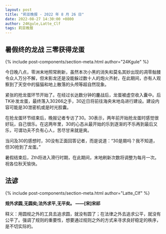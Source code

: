 ```yaml
---
layout: post
title: "莉亚晚报 - 2022 年 8 月 26 日"
date: 2022-08-27 14:30:00 +0800
author: 24Kgule,Latte_Clf
tags: 莉亚晚报
---
```


## 暑假终的龙战 三零获得龙蛋

{% include post-components/section-meta.html author="24Kgule" %}

今日晚八点，零洲末地照常刷新，虽然本次小黑的消失和莫名其妙出现的凋零骷髅令众人万分不解，但末影龙还是没能躲过数十人的炮火齐射，在此期间，亦有人观察到了天空中的猫猫和地上散落的头颅等超自然现象。

紧张的抢龙蛋环节开始了。在经过长达数分钟的鏖战后，龙蛋被虚空收入囊中。后TK补发龙蛋，最终落入30266之手，30近日将前往海央末地岛进行建设。建设内容可能是30泄密机或是时光胶囊。

在抢龙蛋环节结束后，晚报记者专访了30。30表示，两年前开始抢龙蛋时感觉很好玩，自己很乐。在这两年里，30的心态从最开始的乐到逐渐的不乐再到最后又乐，可谓功夫不负有心人，苦尽甘来就是爽。

当问及30的感想时，30没有正面回答记者，而是说道：“30是屑吗？我不知道，但30抢到了龙蛋。”

暑假结束后，Zth将进入滑行时期，在此期间，末地刷新次数将调整为每月一次。祝各位秋天愉快。

## 法谚

{% include post-components/section-meta.html author="Latte_Clf" %}

**规外求圆,无圆矣;法外求平,无平矣。  ——[宋]宋祁**

释义：用圆规之外的工具去追求圆，就没有圆了；在法律之外去追求公平，就没有公平了。强调了规则的重要性，想要通过规则之外的方式来寻求良好稳定的秩序，是不切实际的。